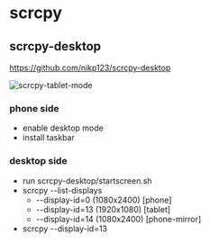 # scrcpy

## scrcpy-desktop

https://github.com/nikp123/scrcpy-desktop

![scrcpy-tablet-mode](https://scontent.fkhh1-1.fna.fbcdn.net/v/t39.30808-6/432753527_10160235779402523_3008610799502295551_n.jpg?_nc_cat=101&ccb=1-7&_nc_sid=5f2048&_nc_ohc=TFUUBxBazK4AX_3Z2c7&_nc_ht=scontent.fkhh1-1.fna&oh=00_AfBkvMXy95idOnnJDpZcWGnqEU-Oapj9pTXYjg7Q4yl_WA&oe=65F71414)

### phone side

- enable desktop mode
- install taskbar

### desktop side

- run scrcpy-desktop/startscreen.sh
- scrcpy --list-displays
   -   --display-id=0     (1080x2400) [phone]
   -   --display-id=13    (1920x1080) [tablet]
   -   --display-id=14    (1080x2400) [phone-mirror]
- scrcpy --display-id=13

